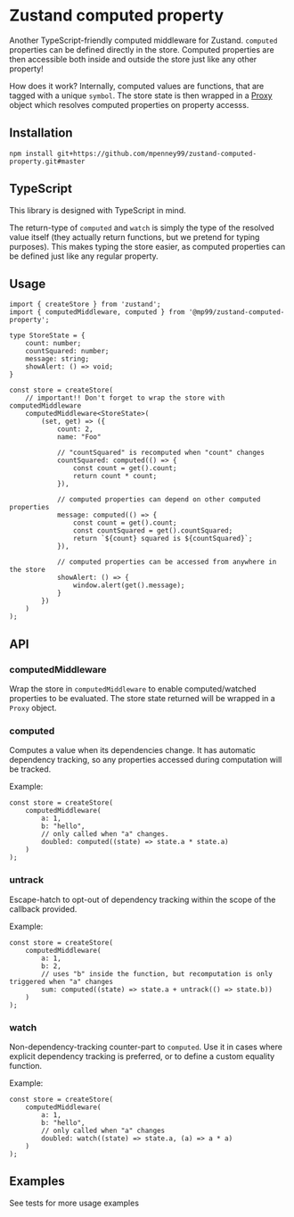 # Zustand computed property

Another TypeScript-friendly computed middleware for Zustand. `computed` properties can be defined directly in the store. Computed properties are then accessible both inside and outside the store just like any other property!

How does it work? Internally, computed values are functions, that are tagged with a unique `symbol`. The store state is then wrapped in a [Proxy](https://developer.mozilla.org/en-US/docs/Web/JavaScript/Reference/Global_Objects/Proxy) object which resolves computed properties on property accesss.

## Installation

`npm install git+https://github.com/mpenney99/zustand-computed-property.git#master`

## TypeScript

This library is designed with TypeScript in mind.

The return-type of `computed` and `watch` is simply the type of the resolved value itself (they actually return functions, but we pretend for typing purposes). This makes typing the store easier, as computed properties can be defined just like any regular property.

## Usage

```
import { createStore } from 'zustand';
import { computedMiddleware, computed } from '@mp99/zustand-computed-property';

type StoreState = {
    count: number;
    countSquared: number;
    message: string;
    showAlert: () => void;
}

const store = createStore(
    // important!! Don't forget to wrap the store with computedMiddleware
    computedMiddleware<StoreState>(
        (set, get) => ({
            count: 2,
            name: "Foo"

            // "countSquared" is recomputed when "count" changes
            countSquared: computed(() => {
                const count = get().count;
                return count * count;
            }),

            // computed properties can depend on other computed properties
            message: computed(() => {
                const count = get().count;
                const countSquared = get().countSquared;
                return `${count} squared is ${countSquared}`;
            }),

            // computed properties can be accessed from anywhere in the store
            showAlert: () => {
                window.alert(get().message);
            }
        })
    )
);
```

## API

### computedMiddleware
Wrap the store in `computedMiddleware` to enable computed/watched properties to be evaluated. The store state returned will be wrapped in a `Proxy` object.

### computed
Computes a value when its dependencies change. It has automatic dependency tracking, so any properties accessed during computation will be tracked.

Example:
```
const store = createStore(
    computedMiddleware(
        a: 1,
        b: "hello",
        // only called when "a" changes.
        doubled: computed((state) => state.a * state.a)
    )
);
```

### untrack
Escape-hatch to opt-out of dependency tracking within the scope of the callback provided.

Example:
```
const store = createStore(
    computedMiddleware(
        a: 1,
        b: 2,
        // uses "b" inside the function, but recomputation is only triggered when "a" changes
        sum: computed((state) => state.a + untrack(() => state.b))
    )
);
```

### watch
Non-dependency-tracking counter-part to `computed`. Use it in cases where explicit dependency tracking is preferred, or to define a custom equality function.

Example:
```
const store = createStore(
    computedMiddleware(
        a: 1,
        b: "hello",
        // only called when "a" changes
        doubled: watch((state) => state.a, (a) => a * a)
    )
);
```

## Examples
See tests for more usage examples
